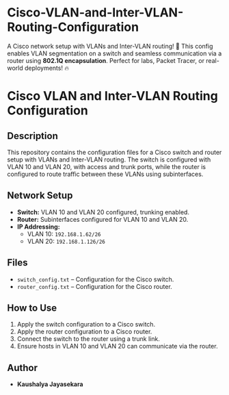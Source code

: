 # Cisco-VLAN-and-Inter-VLAN-Routing-Configuration
A Cisco network setup with VLANs and Inter-VLAN routing! 🚀 This config enables VLAN segmentation on a switch and seamless communication via a router using **802.1Q encapsulation**. Perfect for labs, Packet Tracer, or real-world deployments! 🔥
# Cisco VLAN and Inter-VLAN Routing Configuration

## Description
This repository contains the configuration files for a Cisco switch and router setup with VLANs and Inter-VLAN routing. The switch is configured with VLAN 10 and VLAN 20, with access and trunk ports, while the router is configured to route traffic between these VLANs using subinterfaces.

## Network Setup
- **Switch:** VLAN 10 and VLAN 20 configured, trunking enabled.
- **Router:** Subinterfaces configured for VLAN 10 and VLAN 20.
- **IP Addressing:** 
  - VLAN 10: `192.168.1.62/26`
  - VLAN 20: `192.168.1.126/26`
  
## Files
- `switch_config.txt` – Configuration for the Cisco switch.
- `router_config.txt` – Configuration for the Cisco router.
  
## How to Use
1. Apply the switch configuration to a Cisco switch.
2. Apply the router configuration to a Cisco router.
3. Connect the switch to the router using a trunk link.
4. Ensure hosts in VLAN 10 and VLAN 20 can communicate via the router.

## Author
- **Kaushalya Jayasekara**
